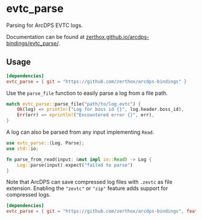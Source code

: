 # evtc_parse

Parsing for ArcDPS EVTC logs.

Documentation can be found at [zerthox.github.io/arcdps-bindings/evtc_parse/](https://zerthox.github.io/arcdps-bindings/evtc_parse/).

## Usage
```toml
[dependencies]
evtc_parse = { git = "https://github.com/zerthox/arcdps-bindings" }
```

Use the `parse_file` function to easily parse a log from a file path.
```rs
match evtc_parse::parse_file("path/to/log.evtc") {
    Ok(log) => println!("Log for boss id {}", log.header.boss_id),
    Err(err) => eprintln!("Encountered error {}", err),
}
```

A log can also be parsed from any input implementing `Read`.
```rs
use evtc_parse::{Log, Parse};
use std::io;

fn parse_from_read(input: &mut impl io::Read) -> Log {
    Log::parse(input).expect("failed to parse")
}
```


Note that ArcDPS can save compressed log files with `.zevtc` as file extension.
Enabling the `"zevtc"` or `"zip"` feature adds support for compressed logs.

```toml
[dependencies]
evtc_parse = { git = "https://github.com/zerthox/arcdps-bindings", features = ["zevtc"] }
```
